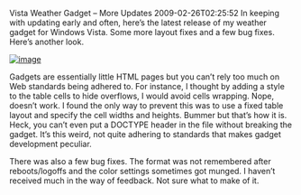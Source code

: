Vista Weather Gadget – More Updates
2009-02-26T02:25:52
In keeping with updating early and often, here’s the latest release of my weather gadget for Windows Vista. Some more layout fixes and a few bug fixes. Here’s another look.

[![image](http://az667460.vo.msecnd.net/cdn/images/blog/VistaWeatherGadgetMoreUpdates_12CEE/image_thumb.png)](http://az667460.vo.msecnd.net/cdn/images/blog/VistaWeatherGadgetMoreUpdates_12CEE/image.png)

Gadgets are essentially little HTML pages but you can’t rely too much on Web standards being adhered to. For instance, I thought by adding a style to the table cells to hide overflows, I would avoid cells wrapping. Nope, doesn’t work. I found the only way to prevent this was to use a fixed table layout and specify the cell widths and heights. Bummer but that’s how it is. Heck, you can’t even put a DOCTYPE header in the file without breaking the gadget. It’s this weird, not quite adhering to standards that makes gadget development peculiar.

There was also a few bug fixes. The format was not remembered after reboots/logoffs and the color settings sometimes got munged. I haven’t received much in the way of feedback. Not sure what to make of it. 
